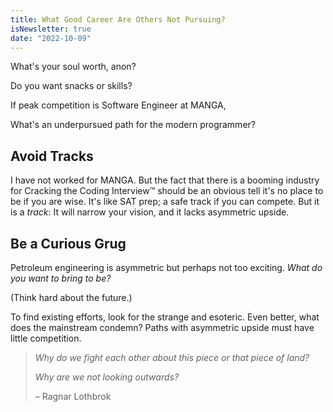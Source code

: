 ```yaml
---
title: What Good Career Are Others Not Pursuing?
isNewsletter: true
date: "2022-10-09"
---
```


What's your soul worth, anon?

Do you want snacks or skills?

If peak competition is Software Engineer at MANGA,

What's an underpursued path for the modern programmer?

## Avoid Tracks

I have not worked for MANGA. But the fact that there is a booming industry for Cracking the Coding Interview™ should be an obvious tell it's no place to be if you are wise. It's like SAT prep; a safe track if you can compete. But it is a *track*: It will narrow your vision, and it lacks asymmetric upside.

## Be a Curious Grug

Petroleum engineering is asymmetric but perhaps not too exciting. *What do you want to bring to be?*

(Think hard about the future.)

To find existing efforts, look for the strange and esoteric. Even better, what does the mainstream condemn? Paths with asymmetric upside must have little competition.

> *Why do we fight each other about this piece or that piece of land?*
>
> *Why are we not looking outwards?*
>
> – Ragnar Lothbrok
> 
